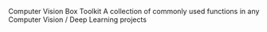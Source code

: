 Computer Vision Box Toolkit
A collection of commonly used functions in any Computer Vision / Deep Learning projects

